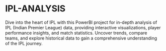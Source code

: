 # IPL-ANALYSIS
Dive into the heart of IPL with this PowerBI project for in-depth analysis of IPL (Indian Premier League) data, providing interactive visualizations, player performance insights, and match statistics. Uncover trends, compare teams, and explore historical data to gain a comprehensive understanding of the IPL journey.
